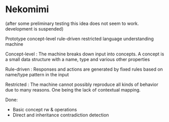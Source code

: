 Nekomimi
========

(after some preliminary testing this idea does not seem to work. development is suspended)

Prototype concept-level rule-driven restricted language understanding machine

Concept-level : The machine breaks down input into concepts. A concept is a small data structure with a name, type and various other properties

Rule-driven : Responses and actions are generated by fixed rules based on name/type pattern in the input

Restricted : The machine cannot possibly reproduce all kinds of behavior due to many reasons. One being the lack of contextual mapping.

Done:
- Basic concept rw & operations
- Direct and inheritance contradiction detection
